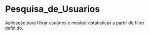 # Pesquisa_de_Usuarios
Aplicação para filtrar usuários e mostrar estatísticas a partir do filtro definido.
